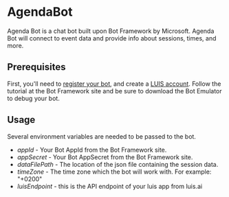 # AgendaBot
Agenda Bot is a chat bot built upon Bot Framework by Microsoft. Agenda Bot will connect to event data and provide info about sessions, times, and more.


## Prerequisites
First, you'll need to [register your bot](dev.botframework.com), and  create a [LUIS account](luis.ai).
Follow the tutorial at the Bot Framework site and be sure to download the Bot Emulator to debug your bot.

## Usage
Several environment variables are needed to be passed to the bot.

- *appId* - Your Bot AppId from the Bot Framework site.
- *appSecret* - Your Bot AppSecret from the Bot Framework site.
- *dataFilePath* - The location of the json file containing the session data.
- *timeZone* - The time zone which the bot will work with. For example: "+0200"
- *luisEndpoint* - this is the API endpoint of  your luis app from luis.ai
